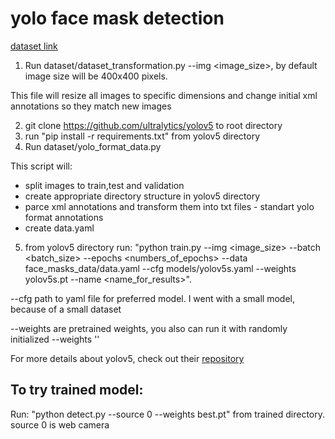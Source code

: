 # yolo face mask detection
<a href='https://www.kaggle.com/andrewmvd/face-mask-detection' target="_blank">dataset link</a>

1. Run dataset/dataset_transformation.py --img <image_size>, by default image size will be 400x400 pixels.

This file will resize all images to specific dimensions and change initial xml annotations so they match new images

2. git clone https://github.com/ultralytics/yolov5 to root directory
3. run "pip install -r requirements.txt" from yolov5 directory
4. Run dataset/yolo_format_data.py

This script will:
 - split images to train,test and validation
 - create appropriate directory structure in yolov5 directory
 - parce xml annotations and transform them into txt files - standart yolo format annotations
 - create data.yaml

5. from yolov5 directory run: "python train.py --img <image_size>  --batch <batch_size> --epochs <numbers_of_epochs> --data face_masks_data/data.yaml --cfg models/yolov5s.yaml --weights yolov5s.pt --name <name_for_results>". 

--cfg path to yaml file for preferred model. I went with a small model, because of a small dataset

--weights are pretrained weights, you also can run it with randomly initialized --weights ''

For more details about yolov5, check out their [repository](https://github.com/ultralytics/yolov5)

## To try trained model:

Run: "python detect.py --source 0 --weights best.pt" from trained directory. source 0 is web camera

